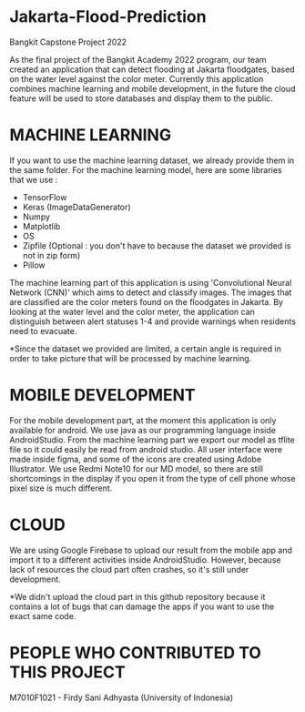 # Jakarta-Flood-Prediction
Bangkit Capstone Project 2022


As the final project of the Bangkit Academy 2022 program, our team created an application that can detect flooding at Jakarta floodgates, based on the water level against the color meter.
Currently this application combines machine learning and mobile development, in the future the cloud feature will be used to store databases and display them to the public.

# MACHINE LEARNING
If you want to use the machine learning dataset, we already provide them in the same folder.
For the machine learning model, here are some libraries that we use :
- TensorFlow
- Keras (ImageDataGenerator)
- Numpy
- Matplotlib
- OS
- Zipfile (Optional : you don't have to because the dataset we provided is not in zip form)
- Pillow

The machine learning part of this application is using 'Convolutional Neural Network (CNN)' which aims to detect and classify images. The images that are classified are the color meters found on the floodgates in Jakarta. By looking at the water level and the color meter, the application can distinguish between alert statuses 1-4 and provide warnings when residents need to evacuate.

*Since the dataset we provided are limited, a certain angle is required in order to take picture that will be processed by machine learning.

# MOBILE DEVELOPMENT
For the mobile development part, at the moment this application is only available for android. We use java as our programming language inside AndroidStudio. From the machine learning part we export our model as tflite file so it could easily be read from android studio.
All user interface were made inside figma, and some of the icons are created using Adobe Illustrator.
We use Redmi Note10 for our MD model, so there are still shortcomings in the display if you open it from the type of cell phone whose pixel size is much different.

# CLOUD
We are using Google Firebase to upload our result from the mobile app and import it to a different activities inside AndroidStudio. However, because lack of resources the cloud part often crashes, so it's still under development.

*We didn't upload the cloud part in this github repository because it contains a lot of bugs that can damage the apps if you want to use the exact same code.

# PEOPLE WHO CONTRIBUTED TO THIS PROJECT
M7010F1021 - Firdy Sani Adhyasta (University of Indonesia)
